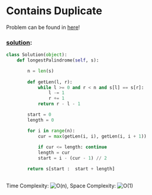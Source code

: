 # Contains Duplicate

Problem can be found in [here](https://leetcode.com/problems/longest-palindromic-substring/)!

### [solution](/String/5-LongestPalindromicSubstring/README.md): 

```python
class Solution(object):
    def longestPalindrome(self, s):

        n = len(s)
        
        def getLen(l, r):
            while l >= 0 and r < n and s[l] == s[r]:
                l -= 1
                r += 1
            return r - l - 1

        start = 0
        length = 0

        for i in range(n):
            cur = max(getLen(i, i), getLen(i, i + 1))
            
            if cur <= length: continue
            length = cur
            start = i - (cur - 1) // 2

        return s[start :  start + length]
        
```

Time Complexity: ![O(n)](<https://latex.codecogs.com/svg.image?\inline&space;O(n)>), Space Complexity: ![O(1)](<https://latex.codecogs.com/svg.image?\inline&space;O(1)>)

